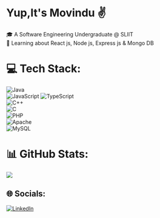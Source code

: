 # Yup,It's Movindu ✌️


🎓 A Software Engineering Undergraduate @ SLIIT<br>🌱 Learning about React js, Node js, Express js & Mongo DB

# 💻 Tech Stack:

![Java](https://img.shields.io/badge/java-%23ED8B00.svg?style=for-the-badge&logo=openjdk&logoColor=white) 
<br> ![JavaScript](https://img.shields.io/badge/javascript-%23323330.svg?style=for-the-badge&logo=javascript&logoColor=%23F7DF1E) ![TypeScript](https://img.shields.io/badge/typescript-%23007ACC.svg?style=for-the-badge&logo=typescript&logoColor=white) <br>![C++](https://img.shields.io/badge/c++-%2300599C.svg?style=for-the-badge&logo=c%2B%2B&logoColor=white)<br> ![C](https://img.shields.io/badge/c-%2300599C.svg?style=for-the-badge&logo=c&logoColor=white) <br>![PHP](https://img.shields.io/badge/php-%23777BB4.svg?style=for-the-badge&logo=php&logoColor=white) <br>![Apache](https://img.shields.io/badge/apache-%23D42029.svg?style=for-the-badge&logo=apache&logoColor=white)<br>![MySQL](https://img.shields.io/badge/mysql-%2300000f.svg?style=for-the-badge&logo=mysql&logoColor=white&)

# 📊 GitHub Stats:
![](https://github-readme-stats.vercel.app/api?username=Movin21&theme=tokyonight&hide_border=true&include_all_commits=false&count_private=false)<br/>

## 🌐 Socials:
[![LinkedIn](https://img.shields.io/badge/LinkedIn-%230077B5.svg?logo=linkedin&logoColor=white)](https://linkedin.com/in/https://www.linkedin.com/in/movindu-imeth-liyanage-291b48282/)


